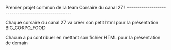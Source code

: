 Premier projet commun de la team Corsaire du canal 27
! ---------------------------------------------------

Chaque corsaire du canal 27 va créer son petit html pour la présentation BIG_CORPO_FOOD

Chacun a pu contribuer en mettant son fichier HTML pour la présentation de demain
